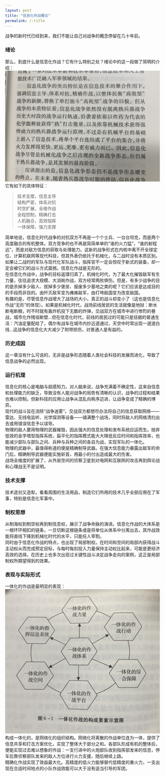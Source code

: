 ```yaml
---
layout: post
title: "信息化作战概论"
permalink: /:title
---
```

战争的新时代已经到来，我们不能让自己对战争的概念停留在几十年前。  

### 绪论
那么，到底什么是信息化作战？它有什么特别之处？绪论中的这一段做了简明的介绍：  
![简介](../resource\2019-09-18-On_Informationalized_Operations\1.jpg "简介") 
它有如下的具体特征：  
> 技术支撑，信息主导  
> 结构严密，体系对抗  
> 时空扩展，全维作战  
> 全程控制，精确打击  
> 人机融合，高效指挥  
> 一体保障，强力支撑  

简单地说，信息化时代战争的对抗双方不再是一个个士兵、一台台坦克，而是两个高度融合的有机整体。双方竞争的也不再是简简单单的“谁的火力猛”，“谁的射程远”，而是对敌方信息的获取与处理能力。这新的战争形式在内核中离不开全球定位、计算机联网等现代科技，但其外表仍依托于机械化，与二战时没有本质区别。如果让二战时的军队与现代化军队战斗，指挥官不一定会惊叹于新式的装备，却一定会被它们的战斗方式震撼。信息化作战是无形的。  
在信息化作战中，战争的目标返璞归真了。机械化时代，为了最大化摧毁敌军有生力量，往往追求大规模、大消耗作战，双方经常两败俱伤。但是，有多少战争的目的是杀掉多少敌人、拔掉多少堡垒、报废多少基地之类的呢？它们应该是达成目的的手段而非目的。由歼灭敌军变为瘫痪敌军，由打垮敌国变为改变敌国。  
有趣的是，尽管信息作战增大了战场的大小，真正的战斗却变小了（这也是信息化作战“无形”的体现）。如果是机械化时代，战场前线居民的生活就像是地狱：断水断电断粮，时不时就有轰炸机投下无数的炸弹，交战双方在城市中进行惨烈的巷战，城市化作残垣断壁...但在信息化时代，前线的居民过的可能只是拮据的普通生活：汽油定量配给了，偶尔有战车在城市内抄近道通过，天空中时常出现一道道白线...这战争的信息化大大减少了附带损伤，对普通人是有益的。
### 历史成因
这一章没有什么可说的，无非是战争形态随着人类社会科技的发展而进化，导致了信息战争的必然出现。
### 运行机理
信息化的核心是电脑与超感知力。对人脑来说，战争充满着不确定性，这来自信息和处理能力的缺乏，导致没有人能对战争的局势有清晰的认识，战争的过程和结果也难以控制。但新科技的应用让战争从混乱向秩序迈进，让战争变成了精确的博弈。  
现代的战斗旨在消除“战争迷雾”。交战双方都想尽办法将自己的信息获取网络——雷达、无线电监听、光学探测等设备——铺满整个战场，同时将敌人的网络清扫出去或用错误信息予以误导。  
物理的敌人要用物理的武器摧毁，因此强大的信息处理和发布系统应运而生。抛弃低效的金字塔型指挥系统，扁平化的指挥模式能大大降低反应时间和指挥效率，也能减少部队与部队之间、兵种与兵种之间的各自为战，实现军队的一体化。  
物理的武器中，最值得称道的便是精确制导武器。在强大信息能力暴露出敌军的命门后，精确制导武器便能实施斩首，用最小的付出造成最大的伤害。  
战场全维度的扩展了，从外层空间的侦察卫星到对电网和互联网的攻击再到舆论战和心理战无不是证明。
### 技术支撑
技术造剑又造犁。看看周围的生活用品，制造它们所用的技术几乎全部应用在了军事，特别是信息化军事中。
### 制权思想
从制海权到制空权再到制信息权，展示了战争命脉的演进。信息化作战的大体系是一根环环相扣的链条，一旦切断这根链条或是将单位从体系中分离出去，其作战效能将直线下降到机械化时代的水平，只能任人宰割。  
同时由于信息化作战的特点，也出现了局部制权。在时间和空间的局部内获得战斗主动权从而完成预定目标，与每时每刻投入力量保持主动权比起来，可能是更经济高效的选择。在历史上也多次出现过关键性战斗决定战争走向的案例，这正是局部制权所期望得到的效果。
### 表现与实际形式
一体化的作战是最明显的表现：  
![一体化作战](../resource\2019-09-18-On_Informationalized_Operations\2.jpg "一体化作战")
构成一体化的，是网络化的组织结构。网络化将离散的作战单位连为一体，提供了信息共享和打击方案优化，实现了整体大于部分之和。各部队形成有机的整体后，便能实现过去难以想象的作战：一支行进中的火炮部队收到指挥部发来的信息，停车后靠侦察部队发来的敌人方位进行火力支援，随后继续上路。  
精确化作战实现了效益最大化。高精度的低火力能够替代低精度的重火力，一支出现在合适时间地点的小队作战效能可以大于没有适当引导的军团。